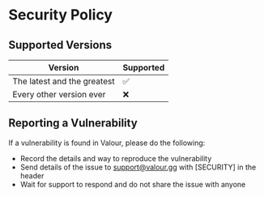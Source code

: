 # Security Policy

## Supported Versions

| Version                     | Supported          |
| --------------------------- | ------------------ |
| The latest and the greatest | :white_check_mark: |
| Every other version ever    | :x:                |

## Reporting a Vulnerability
If a vulnerability is found in Valour, please do the following:
- Record the details and way to reproduce the vulnerability
- Send details of the issue to support@valour.gg with [SECURITY] in the header
- Wait for support to respond and do not share the issue with anyone
